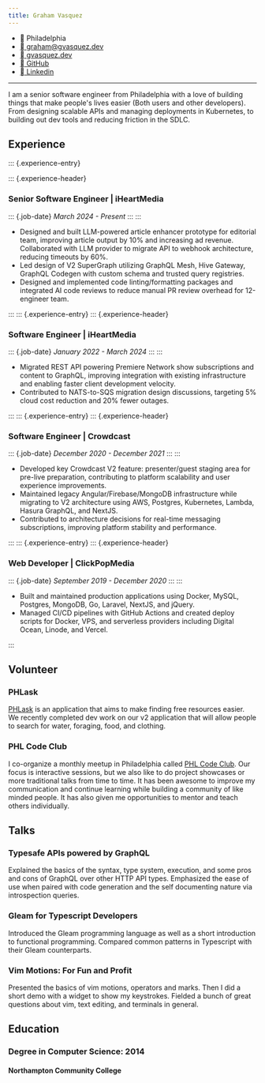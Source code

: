 ```yaml
---
title: Graham Vasquez
---
```


- <span>󰋜 Philadelphia</span>
- <span>[󰇮 graham@gvasquez.dev](mailto://graham@gvasquez.dev/)</span>
- <span>[󰌷 gvasquez.dev](https://gvasquez.dev/)</span>
- <span>[󰊤 GitHub](https://github.com/gv14982/)</span>
- <span>[󰌻 Linkedin](https://linkedin.com/in/graham-vasquez)</span>

---

I am a senior software engineer from Philadelphia with a love of building
things that make people's lives easier (Both users and other developers).
From designing scalable APIs and managing deployments in Kubernetes,
to building out dev tools and reducing friction in the SDLC.

## Experience

::: {.experience-entry}

::: {.experience-header}

### Senior Software Engineer | iHeartMedia

::: {.job-date}
_March 2024 - Present_
:::
:::

- Designed and built LLM-powered article enhancer prototype for editorial team,
  improving article output by 10% and increasing ad revenue.
  Collaborated with LLM provider to migrate API to webhook
  architecture, reducing timeouts by 60%.
- Led design of V2 SuperGraph utilizing GraphQL Mesh,
  Hive Gateway, GraphQL Codegen with custom schema and trusted query registries.
- Designed and implemented code linting/formatting packages and integrated AI code reviews to
  reduce manual PR review overhead for 12-engineer team.

:::
::: {.experience-entry}
::: {.experience-header}

### Software Engineer | iHeartMedia

::: {.job-date}
_January 2022 - March 2024_
:::
:::

- Migrated REST API powering Premiere Network show subscriptions and content
  to GraphQL, improving integration with existing infrastructure and enabling
  faster client development velocity.
- Contributed to NATS-to-SQS migration design discussions, targeting 5% cloud
  cost reduction and 20% fewer outages.

:::
::: {.experience-entry}
::: {.experience-header}

### Software Engineer | Crowdcast

::: {.job-date}
_December 2020 - December 2021_
:::
:::

- Developed key Crowdcast V2 feature: presenter/guest staging area for pre-live
  preparation, contributing to platform scalability and user experience improvements.
- Maintained legacy Angular/Firebase/MongoDB infrastructure while migrating to V2
  architecture using AWS, Postgres, Kubernetes, Lambda, Hasura GraphQL, and NextJS.
- Contributed to architecture decisions for real-time messaging subscriptions,
  improving platform stability and performance.

:::
::: {.experience-entry}
::: {.experience-header}

### Web Developer | ClickPopMedia

::: {.job-date}
_September 2019 - December 2020_
:::
:::

- Built and maintained production applications using Docker, MySQL, Postgres, MongoDB,
  Go, Laravel, NextJS, and jQuery.
- Managed CI/CD pipelines with GitHub Actions and created deploy scripts for
  Docker, VPS, and serverless providers including Digital Ocean, Linode, and Vercel.

:::

## Volunteer

### PHLask

[PHLask](https://phlask.me/) is an application that aims to make
finding free resources easier. We recently completed
dev work on our v2 application that will allow people to search
for water, foraging, food, and clothing.

### PHL Code Club

I co-organize a monthly meetup in
Philadelphia called [PHL Code Club](https://phlcode.club).
Our focus is interactive sessions,
but we also like to do project showcases or
more traditional talks from time to time. It has
been awesome to improve my communication
and continue learning while building a
community of like minded people. It has also given me
opportunities to mentor and teach others individually.

## Talks

### Typesafe APIs powered by GraphQL

Explained the basics of the syntax,
type system, execution, and some
pros and cons of GraphQL over other HTTP API types.
Emphasized the ease of use when
paired with code generation and the self documenting
nature via introspection queries.

### Gleam for Typescript Developers

Introduced the Gleam programming
language as well as a short
introduction to functional
programming. Compared common
patterns in Typescript with their
Gleam counterparts.

### Vim Motions: For Fun and Profit

Presented the basics of vim motions, operators and marks.
Then I did a short demo with a widget to show my keystrokes.
Fielded a bunch of great questions about vim, text editing, and terminals in general.

## Education

### Degree in Computer Science: 2014

#### Northampton Community College
